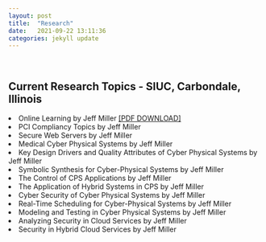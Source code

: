 ```yaml
---
layout: post
title:  "Research"
date:   2021-09-22 13:11:36
categories: jekyll update
---
```

<br>

Current Research Topics - SIUC, Carbondale, Illinois  
---
<li>Online Learning by Jeff Miller <a href="https://jmillersiu.github.io/assets/Miller_Online_Learning_pdf.pdf" download>[PDF DOWNLOAD]</a></li>
<li>PCI Compliancy Topics by Jeff Miller</li>
<li>Secure Web Servers by Jeff Miller</li>
<li>Medical Cyber Physical Systems by Jeff Miller</li>
<li>Key Design Drivers and Quality Attributes of Cyber Physical Systems by Jeff Miller</li>
<li>Symbolic Synthesis for Cyber-Physical Systems by Jeff Miller</li>
<li>The Control of CPS Applications by Jeff Miller</li>
<li>The Application of Hybrid Systems in CPS by Jeff Miller</li>
<li>Cyber Security of Cyber Physical Systems by Jeff Miller</li>
<li>Real-Time Scheduling for Cyber-Physical Systems by Jeff Miller</li>
<li>Modeling and Testing in Cyber Physical Systems by Jeff Miller</li>
<li>Analyzing Security in Cloud Services by Jeff Miller</li>
<li>Security in Hybrid Cloud Services by Jeff Miller</li>
<br>
